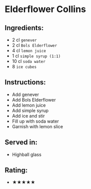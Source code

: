 # Elderflower Collins

## Ingredients:
- 2 cl `genever`
- 2 cl `Bols Elderflower`
- 4 cl `lemon juice`
- 1 cl `simple syrup (1:1)`
- 10 cl `soda water`
- 8 `ice cubes`

## Instructions:
- Add genever
- Add Bols Elderflower
- Add lemon juice
- Add simple syrup
- Add ice and stir
- Fill up with soda water
- Garnish with lemon slice

## Served in:
- Highball glass

## Rating:
- ★★★★★